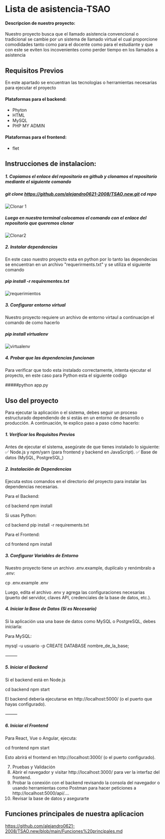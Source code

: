 # Lista de asistencia-TSAO

#### Descripcion de nuestro proyecto:
<P>
Nuestro proyecto busca que el llamado asistencia convencional o tradicional se cambie por un sistema de llamado virtual el cual proporcione comodidades tanto como para el docente como para el estudiante y que con este se eviten los incovenientes como perder tiempo en los llamados a asistencia
</P>

## Requisitos Previos
En este apartado se encuentran las tecnologias o herramientas necesarias para ejecutar el proyecto

#### Plataformas para el backend:
- Phyton
- HTML
- MySQL
- PHP MY ADMIN

#### Plataformas para el frontend:
- flet


## Instrucciones de instalacion:

##### 1. Copiamos el enlace del repositorio en github y clonamos el repositorio mediante el siguiente comando

##### git clone https://github.com/alejandro0621-2008/TSAO.new.git cd repo


![Clonar 1](https://github.com/user-attachments/assets/d9e39bd1-192f-44ff-bfdb-96937e8a8441)


##### Luego en nuestra terminal colocamos el comando con el enlace del repositorio que queremos clonar

![Clonar2](https://github.com/user-attachments/assets/1bb6be64-d271-4d68-af98-d19dc8ce6759)




##### 2. Instalar dependencias

En este caso nuestro proyecto esta en python por lo tanto las dependecias se encuentran en un archivo "requerirments.txt" y se utiliza el siguiente comando

##### pip install -r requirementes.txt



![requerimientos](https://github.com/user-attachments/assets/030380e7-8c27-4e83-9016-d74c9cf4602f)



##### 3. Configurar entorno virtual

Nuestro proyecto requiere un archivo de entorno virtaul a continuacipn el comando de como hacerlo

##### pip install virtualenv


![virtualenv](https://github.com/user-attachments/assets/899a087d-d28c-4444-b227-531bbf67f343)




##### 4. Probar que las dependencias funcionan

Para verificar que todo esta instalado correctamente, intenta ejecutar el proyecto, en este caso para Python esta el siguiente codigo

#####python app.py






## Uso del proyecto

Para ejecutar la aplicación o el sistema, debes seguir un proceso estructurado dependiendo de si estás en un entorno de desarrollo o producción. A continuación, te explico paso a paso cómo hacerlo:


##### 1. Verificar los Requisitos Previos

Antes de ejecutar el sistema, asegúrate de que tienes instalado lo siguiente:
✅ Node.js y npm/yarn (para frontend y backend en JavaScript).
✅ Base de datos (MySQL, PostgreSQL,)


##### 2. Instalación de Dependencias

Ejecuta estos comandos en el directorio del proyecto para instalar las dependencias necesarias.

Para el Backend:

cd backend
npm install

Si usas Python:


cd backend
pip install -r requirements.txt

Para el Frontend:

cd frontend
npm install



##### 3. Configurar Variables de Entorno


Nuestro proyecto tiene un archivo .env.example, duplícalo y renómbralo a .env:

cp .env.example .env

Luego, edita el archivo .env y agrega las configuraciones necesarias (puerto del servidor, claves API, credenciales de la base de datos, etc.).


##### 4. Iniciar la Base de Datos (Si es Necesario)

Si la aplicación usa una base de datos como MySQL o PostgreSQL, debes iniciarla:

Para MySQL:

mysql -u usuario -p
CREATE DATABASE nombre_de_la_base;




⸻

##### 5. Iniciar el Backend

Si el backend está en Node.js

cd backend
npm start


El backend debería ejecutarse en http://localhost:5000/ (o el puerto que hayas configurado).

⸻

##### 6. Iniciar el Frontend

Para React, Vue o Angular, ejecuta:

cd frontend
npm start

Esto abrirá el frontend en http://localhost:3000/ (o el puerto configurado).



7. Pruebas y Validación
1. Abrir el navegador y visitar http://localhost:3000/ para ver la interfaz del frontend.
2. Probar la conexión con el backend revisando la consola del navegador o usando herramientas como Postman para hacer peticiones a http://localhost:5000/api/....
3. Revisar la base de datos y asegurarte 













## Funciones principales de nuestra aplicacion

https://github.com/alejandro0621-2008/TSAO.new/blob/main/Funciones%20principales.md








